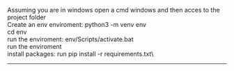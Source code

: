 Assuming you are in windows open a cmd windows and then acces to the project folder\
Create an env enviroment: python3 -m venv env\
cd env\
run the enviroment: env/Scripts/activate.bat\
run the enviroment \
install packages: run pip install -r requirements.txt\

----
